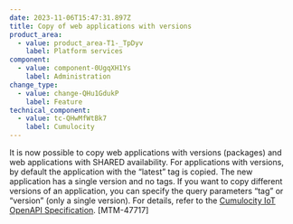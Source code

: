 ```yaml
---
date: 2023-11-06T15:47:31.897Z
title: Copy of web applications with versions
product_area:
  - value: product_area-T1-_TpDyv
    label: Platform services
component:
  - value: component-0UgqXH1Ys
    label: Administration
change_type:
  - value: change-QHu1GdukP
    label: Feature
technical_component:
  - value: tc-QHwMfWtBk7
    label: Cumulocity
---
```

It is now possible to copy web applications with versions (packages) and web applications with SHARED availability. For applications with versions, by default the application with the “latest” tag is copied. The new application has a single version and no tags. If you want to copy different versions of an application, you can specify the query parameters “tag” or “version” (only a single version). For details, refer to the [Cumulocity IoT OpenAPI Specification](http://cumulocity.com/api/). \[MTM-47717]
